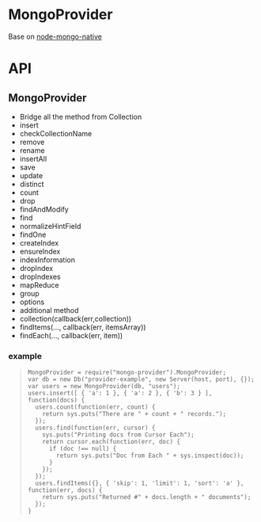 # MongoProvider

Base on [node-mongo-native](https://github.com/christkv/node-mongodb-native)

# API

## MongoProvider

* Bridge all the method from Collection
 * insert
 * checkCollectionName
 * remove
 * rename
 * insertAll
 * save
 * update
 * distinct
 * count
 * drop
 * findAndModify
 * find
 * normalizeHintField
 * findOne
 * createIndex
 * ensureIndex
 * indexInformation
 * dropIndex
 * dropIndexes
 * mapReduce
 * group
 * options
* additional method
 * collection(callback(err,collection))
 * findItems(..., callback(err, itemsArray))
 * findEach(..., callback(err, item))

### example

>     MongoProvider = require("mongo-provider").MongoProvider;
>     var db = new Db("provider-example", new Server(host, port), {});
>     var users = new MongoProvider(db, "users");
>     users.insert([ { 'a': 1 }, { 'a': 2 }, { 'b': 3 } ], function(docs) {
>       users.count(function(err, count) {
>         return sys.puts("There are " + count + " records.");
>       });
>       users.find(function(err, cursor) {
>         sys.puts("Printing docs from Cursor Each");
>         return cursor.each(function(err, doc) {
>           if (doc !== null) {
>             return sys.puts("Doc from Each " + sys.inspect(doc));
>           }
>         });
>       });
>       users.findItems({}, { 'skip': 1, 'limit': 1, 'sort': 'a' }, function(err, docs) {
>         return sys.puts("Returned #" + docs.length + " documents");
>       });
>     }
